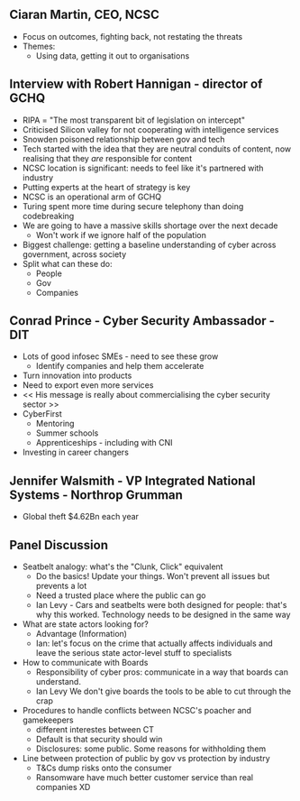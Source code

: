 ## Ciaran Martin, CEO, NCSC

- Focus on outcomes, fighting back, not restating the threats
- Themes:
  - Using data, getting it out to organisations

## Interview with Robert Hannigan - director of GCHQ

- RIPA = "The most transparent bit of legislation on intercept"
- Criticised Silicon valley for not cooperating with intelligence services
- Snowden poisoned relationship between gov and tech
- Tech started with the idea that they are neutral conduits of content, now
  realising that they _are_ responsible for content
- NCSC location is significant: needs to feel like it's partnered with
  industry
- Putting experts at the heart of strategy is key
- NCSC is an operational arm of GCHQ
- Turing spent more time during secure telephony than doing codebreaking
- We are going to have a massive skills shortage over the next decade
  - Won't work if we ignore half of the population
- Biggest challenge: getting a baseline understanding of cyber across
  government, across society
- Split what can these do:
  - People
  - Gov
  - Companies

## Conrad Prince - Cyber Security Ambassador - DIT

- Lots of good infosec SMEs - need to see these grow
  - Identify companies and help them accelerate
- Turn innovation into products
- Need to export even more services
- << His message is really about commercialising the cyber security sector >>
- CyberFirst
  - Mentoring
  - Summer schools
  - Apprenticeships - including with CNI
- Investing in career changers

## Jennifer Walsmith - VP Integrated National Systems - Northrop Grumman

- Global theft $4.62Bn each year

## Panel Discussion

- Seatbelt analogy: what's the "Clunk, Click" equivalent
  - Do the basics! Update your things. Won't prevent all issues but prevents a
    lot
  - Need a trusted place where the public can go
  - Ian Levy - Cars and seatbelts were both designed for people: that's why
    this worked. Technology needs to be designed in the same way
- What are state actors looking for?
  - Advantage (Information)
  - Ian: let's focus on the crime that actually affects individuals and leave
    the serious state actor-level stuff to specialists
- How to communicate with Boards
  - Responsibility of cyber pros: communicate in a way that boards can
    understand.
  - Ian Levy We don't give boards the tools to be able to cut through the crap
- Procedures to handle conflicts between NCSC's poacher and gamekeepers
  - different interestes between CT
  - Default is that security should win
  - Disclosures: some public. Some reasons for withholding them
- Line between protection of public by gov vs protection by industry
  - T&Cs dump risks onto the consumer
  - Ransomware have much better customer service than real companies XD

